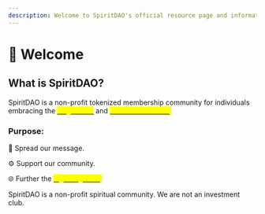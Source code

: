 ```yaml
---
description: Welcome to SpiritDAO's official resource page and informational documents.
---
```


# 👋 Welcome

## What is SpiritDAO?

SpiritDAO is a non-profit tokenized membership community for individuals embracing the [<mark style="color:yellow;">single truth</mark>](learn-more/vision-and-message/the-single-truth.md) and [<mark style="color:yellow;">relational universe</mark>](learn-more/vision-and-message/the-relational-universe.md)<mark style="color:yellow;">.</mark>

### Purpose:

&#x20;    💬 Spread our message.

&#x20;    ⚙️ Support our community.

&#x20;    🌐 Further the [<mark style="color:yellow;">Eight Dignities</mark>](learn-more/vision-and-message/eight-dignities.md)<mark style="color:yellow;">.</mark>

SpiritDAO is a non-profit spiritual community. We are not an investment club.
